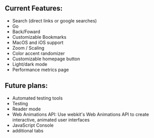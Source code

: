 ## Current Features: 
- Search (direct links or google searches)
- Go
- Back/Foward
- Customizable Bookmarks
- MacOS and iOS support
- Zoom / Scaling
- Color accent randomizer
- Customizable homepage button
- Light/dark mode
- Performance metrics page

## Future plans: 
- Automated testing tools
- Testing
- Reader mode
- Web Animations API: Use webkit's Web Animations API to create interactive, animated user interfaces
- JavaScript Console
- additional tabs

